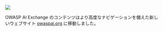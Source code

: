 <meta name="robots" content="noindex">
<a href="https://owaspai.org"><img src="https://github.com/OWASP/www-project-ai-security-and-privacy-guide/blob/main/assets/images/aixlogosml.jpg?raw=true"></a>

OWASP AI Exchange のコンテンツはより高度なナビゲーションを備えた新しいウェブサイト [owaspai.org](https://owaspai.org) に移動しました。

